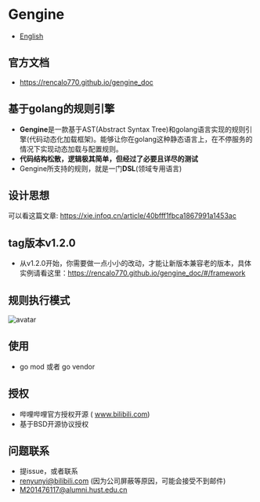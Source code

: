 # Gengine
- [English](README.md)

## 官方文档
- https://rencalo770.github.io/gengine_doc

## 基于golang的规则引擎
- **Gengine**是一款基于AST(Abstract Syntax Tree)和golang语言实现的规则引擎(代码动态化加载框架)。能够让你在golang这种静态语言上，在不停服务的情况下实现动态加载与配置规则。
- **代码结构松散，逻辑极其简单，但经过了必要且详尽的测试**
- Gengine所支持的规则，就是一门**DSL**(领域专用语言)

## 设计思想
可以看这篇文章: https://xie.infoq.cn/article/40bfff1fbca1867991a1453ac

## tag版本v1.2.0
- 从v1.2.0开始，你需要做一点小小的改动，才能让新版本兼容老的版本，具体实例请看这里：https://rencalo770.github.io/gengine_doc/#/framework

## 规则执行模式
 ![avatar](exe_model.jpg)

## 使用
- go mod 或者 go vendor

## 授权
- 哔哩哔哩官方授权开源 ( www.bilibili.com)
- 基于BSD开源协议授权 

## 问题联系
- 提issue，或者联系
- renyunyi@bilibili.com (因为公司屏蔽等原因，可能会接受不到邮件)
- M201476117@alumni.hust.edu.cn
